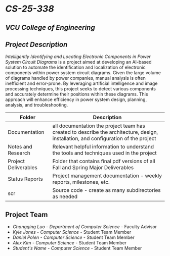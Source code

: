# *CS-25-338*
## *VCU College of Engineering*
## *Project Description*
*Intelligently Identifying and Locating Electronic Components in Power System Circuit Diagrams* is a project aimed at developing an AI-based solution to automate the identification and localization of electronic components within power system circuit diagrams. Given the large volume of diagrams handled by power companies, manual analysis is often inefficient and error-prone. By leveraging artificial intelligence and image processing techniques, this project seeks to detect various components and accurately determine their positions within these diagrams. This approach will enhance efficiency in power system design, planning, analysis, and troubleshooting.

| Folder | Description |
|---|---|
| Documentation |  all documentation the project team has created to describe the architecture, design, installation, and configuration of the project |
| Notes and Research | Relevant helpful information to understand the tools and techniques used in the project |
| Project Deliverables | Folder that contains final pdf versions of all Fall and Spring Major Deliverables |
| Status Reports | Project management documentation - weekly reports, milestones, etc. |
| scr | Source code - create as many subdirectories as needed |

## Project Team
- *Changqing Luo* - *Department of Computer Science* - Faculty Advisor
- *Kyle Jones* - *Computer Science* - Student Team Member
- *Daniel Polen* - *Computer Science* - Student Team Member
- *Alex Kim* - *Computer Science* - Student Team Member
- *Student's Name* - *Computer Science* - Student Team Member
